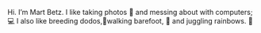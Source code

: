 Hi. I’m Mart Betz. I like taking photos 📸 and messing about with computers; 💻 I also like breeding dodos,🥚walking barefoot, 👣 and juggling rainbows. 🌈
